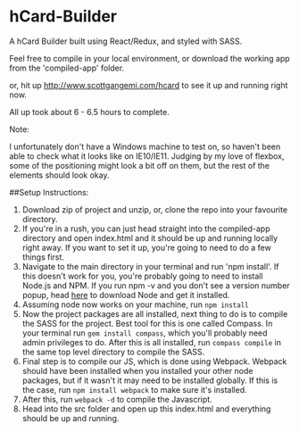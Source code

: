 # hCard-Builder

A hCard Builder built using React/Redux, and styled with SASS.

Feel free to compile in your local environment, or download the working app from the 'compiled-app' folder.

or, hit up http://www.scottgangemi.com/hcard to see it up and running right now.

All up took about 6 - 6.5 hours to complete.

Note:

I unfortunately don't have a Windows machine to test on, so haven't been able to check what it looks like on IE10/IE11. Judging by my love of flexbox, some of the positioning might look a bit off on them, but the rest of the elements should look okay. 

##Setup Instructions: 

1. Download zip of project and unzip, or, clone the repo into your favourite directory.
2. If you're in a rush, you can just head straight into the compiled-app directory and open index.html and it should be up and running locally right away. If you want to set it up, you're going to need to do a few things first.
3. Navigate to the main directory in your terminal and run 'npm install'. If this doesn't work for you, you're probably going to need to install Node.js and NPM. If you run npm -v and you don't see a version number popup, head [here](https://nodejs.org/en/) to download Node and get it installed.
4. Assuming node now works on your machine, run `npm install`
5. Now the project packages are all installed, next thing to do is to compile the SASS for the project. Best tool for this is one called Compass. In your terminal run `gem install compass`, which you'll probably need admin privileges to do. After this is all installed, run `compass compile` in the same top level directory to compile the SASS.
6. Final step is to compile our JS, which is done using Webpack. Webpack should have been installed when you installed your other node packages, but if it wasn't it may need to be installed globally. If this is the case, run `npm install webpack` to make sure it's installed.
7. After this, run `webpack -d` to compile the Javascript.
8. Head into the src folder and open up this index.html and everything should be up and running. 
